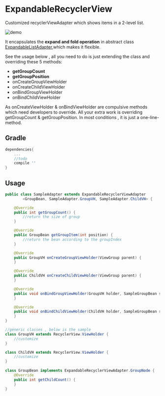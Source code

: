 # ExpandableRecyclerView
Customized recyclerViewAdapter which shows items in a 2-level list.

![demo](https://github.com/hgDendi/ExpandableRecyclerView/blob/master/expandableRecyclerView.gif)

It encapsulates the **expand and fold operation** in abstract class [ExpandableListAdapter](https://github.com/hgDendi/ExpandableRecyclerView/blob/master/expandablerecycleradapter/src/main/java/com/hgdendi/expandablerecycleradapter/ExpandableRecyclerViewAdapter.java),which makes it flexible.

See the usage below , all you need to do is just extending the class and overriding these 5 methods:

* **getGroupCount**
* **getGroupPosition**
* onCreateGroupViewHolder
* onCreateChildViewHolder
* onBindGroupViewHolder
* onBindChildViewHolder

As onCreateViewHolder & onBindViewHolder are compulsive methods which need developers to override. All your extra work is overriding getGroupCount & getGroupPosition. In most conditions , it is just a one-line-method.

## Gradle

```groovy
dependencies{
	...
	//todo
	compile ''
}
```

## Usage

```java
public class SampleAdapter extends ExpandableRecyclerViewAdapter
        <GroupBean, SampleAdapter.GroupVH, SampleAdapter.ChildVH> {

    @Override
    public int getGroupCount() {
        //return the size of group
    }

    @Override
    public GroupBean getGroupItem(int position) {
        //return the bean according to the groupIndex
    }

    @Override
    public GroupVH onCreateGroupViewHolder(ViewGroup parent) {
    }

    @Override
    public ChildVH onCreateChildViewHolder(ViewGroup parent) {
    }

    @Override
    public void onBindGroupViewHolder(GroupVH holder, SampleGroupBean sampleGroupBean, boolean isExpand) {
    }

    @Override
    public void onBindChildViewHolder(ChildVH holder, SampleGroupBean sampleGroupBean, int childIndex) {
    }
}

//generic classes , below is the sample
class GroupVH extends RecyclerView.ViewHolder {
    //customize
}

class ChildVH extends RecyclerView.ViewHolder {
    //customize
}
    
class GroupBean implements ExpandableRecyclerViewAdapter.GroupNode {
	@Override
	public int getChildCount() {
	}
}
```

